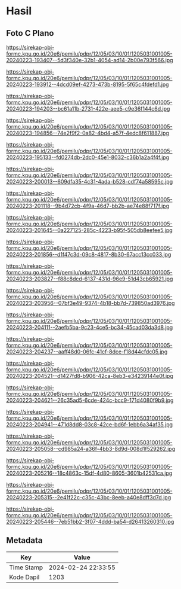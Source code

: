 # Hasil

## Foto C Plano

https://sirekap-obj-formc.kpu.go.id/20e6/pemilu/pdpr/12/05/03/10/01/1205031001005-20240223-193407--5d3f340e-32b1-4054-ad14-2b00e793f566.jpg

https://sirekap-obj-formc.kpu.go.id/20e6/pemilu/pdpr/12/05/03/10/01/1205031001005-20240223-193912--4dcd09ef-4273-473b-8195-5f65c4fdefd1.jpg

https://sirekap-obj-formc.kpu.go.id/20e6/pemilu/pdpr/12/05/03/10/01/1205031001005-20240223-194203--bc61a11b-2731-422e-aee5-c9e36f144c6d.jpg

https://sirekap-obj-formc.kpu.go.id/20e6/pemilu/pdpr/12/05/03/10/01/1205031001005-20240223-194856--74e2f9f2-0a82-4bd4-a57f-4edc8f611887.jpg

https://sirekap-obj-formc.kpu.go.id/20e6/pemilu/pdpr/12/05/03/10/01/1205031001005-20240223-195133--fd0274db-2dc0-45e1-8032-c36b1a2a4f4f.jpg

https://sirekap-obj-formc.kpu.go.id/20e6/pemilu/pdpr/12/05/03/10/01/1205031001005-20240223-200013--609dfa35-4c31-4ada-b528-cdf74a58595c.jpg

https://sirekap-obj-formc.kpu.go.id/20e6/pemilu/pdpr/12/05/03/10/01/1205031001005-20240223-201118--9b4d72cb-4f9a-46d7-bb2b-ae74e88f717f.jpg

https://sirekap-obj-formc.kpu.go.id/20e6/pemilu/pdpr/12/05/03/10/01/1205031001005-20240223-201645--0a227125-285c-4223-b95f-505db8eefee5.jpg

https://sirekap-obj-formc.kpu.go.id/20e6/pemilu/pdpr/12/05/03/10/01/1205031001005-20240223-201856--d1f47c3d-09c8-4817-8b30-67acc13cc033.jpg

https://sirekap-obj-formc.kpu.go.id/20e6/pemilu/pdpr/12/05/03/10/01/1205031001005-20240223-203827--f88c8dcd-6137-431d-96e9-51d43cb65921.jpg

https://sirekap-obj-formc.kpu.go.id/20e6/pemilu/pdpr/12/05/03/10/01/1205031001005-20240223-203956--07bf3e49-9374-4b18-bb7d-739850ad3976.jpg

https://sirekap-obj-formc.kpu.go.id/20e6/pemilu/pdpr/12/05/03/10/01/1205031001005-20240223-204111--2aefb5ba-9c23-4ce5-bc34-45cad03da3d8.jpg

https://sirekap-obj-formc.kpu.go.id/20e6/pemilu/pdpr/12/05/03/10/01/1205031001005-20240223-204237--aaff48d0-06fc-41cf-8dce-f18d44cfdc05.jpg

https://sirekap-obj-formc.kpu.go.id/20e6/pemilu/pdpr/12/05/03/10/01/1205031001005-20240223-204521--d1427fd8-b906-42ca-8eb3-e34239144e0f.jpg

https://sirekap-obj-formc.kpu.go.id/20e6/pemilu/pdpr/12/05/03/10/01/1205031001005-20240223-204621--26c35ad5-6cde-424c-bcc9-171d4080f9b9.jpg

https://sirekap-obj-formc.kpu.go.id/20e6/pemilu/pdpr/12/05/03/10/01/1205031001005-20240223-204941--471d8dd8-03c8-42ce-bd6f-1ebb6a34af35.jpg

https://sirekap-obj-formc.kpu.go.id/20e6/pemilu/pdpr/12/05/03/10/01/1205031001005-20240223-205058--cd985a24-a36f-4bb3-8d9d-008d1f529262.jpg

https://sirekap-obj-formc.kpu.go.id/20e6/pemilu/pdpr/12/05/03/10/01/1205031001005-20240223-205216--18c4863c-15df-4d80-8605-3601b42531ca.jpg

https://sirekap-obj-formc.kpu.go.id/20e6/pemilu/pdpr/12/05/03/10/01/1205031001005-20240223-205315--2e41f22c-c35c-43bc-8eeb-a40e8dff3d7d.jpg

https://sirekap-obj-formc.kpu.go.id/20e6/pemilu/pdpr/12/05/03/10/01/1205031001005-20240223-205446--7eb51bb2-3f07-4ddd-ba54-d26413260310.jpg


## Metadata

| Key        | Value               |
| ---------- | ------------------- |
| Time Stamp | 2024-02-24 22:33:55 |
| Kode Dapil | 1203                |



